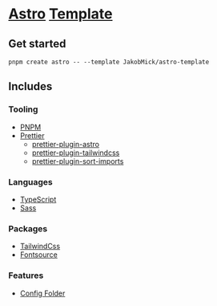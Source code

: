# [Astro](https://astro.build/) [Template](https://astro.build/themes/)

## Get started

```pnpm
pnpm create astro -- --template JakobMick/astro-template
```

## Includes

### Tooling

- [PNPM](https://pnpm.io/)
- [Prettier](https://prettier.io/)
  - [prettier-plugin-astro](https://github.com/withastro/prettier-plugin-astro)
  - [prettier-plugin-tailwindcss](https://github.com/tailwindlabs/prettier-plugin-tailwindcss)
  - [prettier-plugin-sort-imports](https://github.com/trivago/prettier-plugin-sort-imports)

### Languages

- [TypeScript](https://www.typescriptlang.org/)
- [Sass](https://sass-lang.com/)

### Packages

- [TailwindCss](https://tailwindcss.com/)
- [Fontsource](https://fontsource.org/)

### Features

- [Config Folder](./config/)
